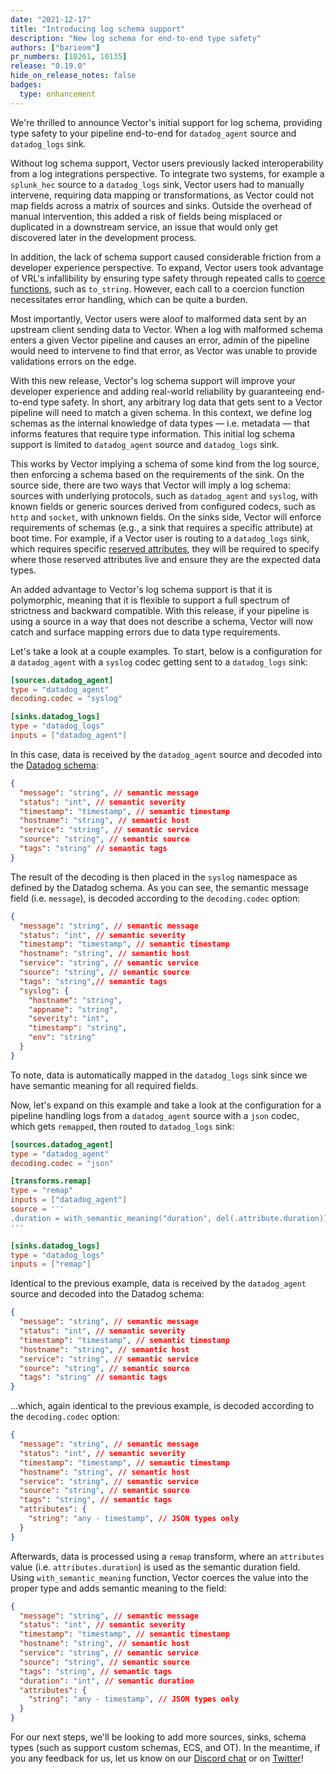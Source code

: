 ```yaml
---
date: "2021-12-17"
title: "Introducing log schema support"
description: "New log schema for end-to-end type safety"
authors: ["barieom"]
pr_numbers: [10261, 10135]
release: "0.19.0"
hide_on_release_notes: false
badges:
  type: enhancement
---
```


We're thrilled to announce Vector's initial support for log schema, providing type safety to
your pipeline end-to-end for `datadog_agent` source and `datadog_logs` sink.

Without log schema support, Vector users previously lacked interoperability from a log
integrations perspective. To integrate two systems, for example a `splunk_hec` source to
a `datadog_logs` sink, Vector users had to manually intervene, requiring data mapping or
transformations, as Vector could not map fields across a matrix of sources and sinks. Outside
the overhead of manual intervention, this added a risk of fields being misplaced or duplicated
in a downstream service, an issue that would only get discovered later in the development
process.

In addition, the lack of schema support caused considerable friction from a developer experience
perspective. To expand, Vector users took advantage of VRL's infallibility by ensuring type safety
through repeated calls to [coerce functions][coerce functions], such as `to_string`. However, each
call to a coercion function necessitates error handling, which can be quite a burden.

Most importantly, Vector users were aloof to malformed data sent by an upstream client sending
data to Vector. When a log with malformed schema enters a given Vector pipeline and causes an error,
admin of the pipeline would need to intervene to find that error, as Vector was unable to provide
validations errors on the edge.

With this new release, Vector's log schema support will improve your developer experience and adding
real-world reliability by guaranteeing end-to-end type safety. In short, any arbitrary log data that
gets sent to a Vector pipeline will need to match a given schema. In this context, we define log
schemas as the internal knowledge of data types — i.e. metadata — that informs features that require
type information. This initial log schema support is limited to `datadog_agent` source and
`datadog_logs` sink.

This works by Vector implying a schema of some kind from the log source, then enforcing a schema
based on the requirements of the sink. On the source side, there are two ways that Vector will imply
a log schema: sources with underlying protocols, such as `datadog_agent` and `syslog`, with known
fields or generic sources derived from configured codecs, such as `http` and `socket`, with unknown
fields. On the sinks side, Vector will enforce requirements of schemas (e.g., a sink that requires a
specific attribute)  at boot time. For example, if a Vector user is routing to a `datadog_logs` sink,
which requires specific [reserved attributes][DD reserved attributes], they will be required to
specify where those reserved attributes live and ensure they are the expected data types.

An added advantage to Vector's log schema support is that it is polymorphic, meaning that it is
flexible to support a full spectrum of strictness and backward compatible. With this release, if
your pipeline is using a source in a way that does not describe a schema, Vector will now catch and
surface mapping errors due to data type requirements.

Let's take a look at a couple examples. To start, below is a configuration for a `datadog_agent` with
a `syslog` codec getting sent to a `datadog_logs` sink:


``` toml
[sources.datadog_agent]
type = "datadog_agent"
decoding.codec = "syslog"

[sinks.datadog_logs]
type = "datadog_logs"
inputs = ["datadog_agent"]
```

In this case, data is received by the `datadog_agent` source and decoded into the [Datadog schema][DD schema]:

```json
{
  "message": "string", // semantic message
  "status": "int", // semantic severity
  "timestamp": "timestamp", // semantic timestamp
  "hostname": "string", // semantic host
  "service": "string", // semantic service
  "source": "string", // semantic source
  "tags": "string" // semantic tags
}
```

The result of the decoding is then placed in the `syslog` namespace as defined by the Datadog schema. As you
can see, the semantic message field (i.e. `message`), is decoded according to the `decoding.codec` option:

``` json
{
  "message": "string", // semantic message
  "status": "int", // semantic severity
  "timestamp": "timestamp", // semantic timestamp
  "hostname": "string", // semantic host
  "service": "string", // semantic service
  "source": "string", // semantic source
  "tags": "string",// semantic tags
  "syslog": {
    "hostname": "string",
    "appname": "string",
    "severity": "int",
    "timestamp": "string",
    "env": "string"
  }
}
```

To note, data is automatically mapped in the `datadog_logs` sink since we have semantic meaning for all
required fields.

Now, let's expand on this example and take a look at the configuration for a pipeline handling logs from
a `datadog_agent` source with a `json` codec, which gets `remapped`, then routed to `datadog_logs` sink:

``` toml
[sources.datadog_agent]
type = "datadog_agent"
decoding.codec = "json"

[transforms.remap]
type = "remap"
inputs = ["datadog_agent"]
source = '''
.duration = with_semantic_meaning("duration", del(.attribute.duration)) // coerces and adds semantic context in one shot
'''

[sinks.datadog_logs]
type = "datadog_logs"
inputs = ["remap"]
```

Identical to the previous example, data is received by the `datadog_agent` source and decoded into the
Datadog schema:

``` json
{
  "message": "string", // semantic message
  "status": "int", // semantic severity
  "timestamp": "timestamp", // semantic timestamp
  "hostname": "string", // semantic host
  "service": "string", // semantic service
  "source": "string", // semantic source
  "tags": "string" // semantic tags
}
```

...which, again identical to the previous example, is decoded according to the `decoding.codec` option:

``` json
{
  "message": "string", // semantic message
  "status": "int", // semantic severity
  "timestamp": "timestamp", // semantic timestamp
  "hostname": "string", // semantic host
  "service": "string", // semantic service
  "source": "string", // semantic source
  "tags": "string", // semantic tags
  "attributes": {
    "string": "any - timestamp", // JSON types only
  }
}
```

Afterwards, data is processed using a `remap` transform, where an `attributes` value (i.e.
`attributes.duration`) is used as the semantic duration field. Using `with_semantic_meaning` function, Vector
coerces the value into the proper type and adds semantic meaning to the field:

``` json
{
  "message": "string", // semantic message
  "status": "int", // semantic severity
  "timestamp": "timestamp", // semantic timestamp
  "hostname": "string", // semantic host
  "service": "string", // semantic service
  "source": "string", // semantic source
  "tags": "string", // semantic tags
  "duration": "int", // semantic duration
  "attributes": {
    "string": "any - timestamp", // JSON types only
  }
}
```

For our next steps, we'll be looking to add more sources, sinks, schema types (such as support custom schemas,
ECS, and OT). In the meantime, if you any feedback for us, let us know on our [Discord chat] or on [Twitter]!


[coerce functions]: https://vector.dev/docs/reference/vrl/functions/#coerce-functions
[DD reserved attributes]: https://docs.datadoghq.com/logs/log_configuration/attributes_naming_convention/#reserved-attributes
[DD schema]: https://github.com/DataDog/agent-payload/blob/a51aceeccbf12a1f44e30b46ffcb6cbd9ce0854a/proto/logs/agent_logs_payload.proto#L11
[Discord chat]: https://discord.com/invite/dX3bdkF
[Twitter]: https://twitter.com/vectordotdev
